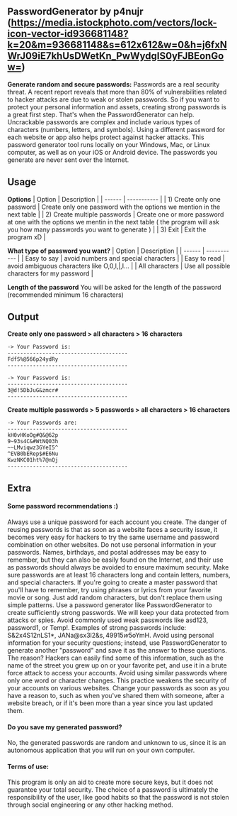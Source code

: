 ## PasswordGenerator by p4nujr (https://media.istockphoto.com/vectors/lock-icon-vector-id936681148?k=20&m=936681148&s=612x612&w=0&h=j6fxNWrJ09iE7khUsDWetKn_PwWydgIS0yFJBEonGow=)

**Generate random and secure passwords:**
Passwords are a real security threat. A recent report reveals that more than 80% of vulnerabilities related to hacker attacks are due to weak or stolen passwords. So if you want to protect your personal information and assets, creating strong passwords is a great first step. That's when the PasswordGenerator can help. 
Uncrackable passwords are complex and include various types of characters (numbers, letters, and symbols). Using a different password for each website or app also helps protect against hacker attacks. This password generator tool runs locally on your Windows, Mac, or Linux computer, as well as on your iOS or Android device. The passwords you generate are never sent over the Internet.

## Usage

**Options**
| Option | Description |
| ------ | ----------- |
| 1) Create only one password |  Create only one password with the options we mention in the next table |
| 2) Create multiple passwords | Create one or more password at one with the options we mentin in the next table ( the program will ask you how many passwords you want to generate ) |
| 3) Exit | Exit the program xD |

**What type of password you want?**
| Option | Description |
| ------ | ----------- |
| Easy to say | avoid numbers and special characters |
| Easy to read | avoid ambiguous characters like O,0,l,|,I... |
| All characters | Use all possible characters for my password |

**Length of the password**
You will be asked for the length of the password (recommended minimum 16 characters)


## Output

**Create only one password > all characters > 16 characters**
```
-> Your Password is:
--------------------------------------
FdfS%@566p24ydRy
--------------------------------------
```
```
-> Your Password is:
--------------------------------------
3@d!5DbJuG&zmcr#
--------------------------------------
```
**Create multiple passwords > 5 passwords > all characters > 16 characters**
```
-> Your Passwords are:
--------------------------------------
kH0vHKoOg#Q&@62p
9~93s4C&#WtNQ03h
~~LMviqwz3GYeI5^
^EVB0bERep$#E6Nu
KwzNKC01ht%7@nQj
--------------------------------------
```

## Extra
#### Some password recommendations :)
Always use a unique password for each account you create. The danger of reusing passwords is that as soon as a website faces a security issue, it becomes very easy for hackers to try the same username and password combination on other websites.
Do not use personal information in your passwords. Names, birthdays, and postal addresses may be easy to remember, but they can also be easily found on the Internet, and their use as passwords should always be avoided to ensure maximum security.
Make sure passwords are at least 16 characters long and contain letters, numbers, and special characters.
If you're going to create a master password that you'll have to remember, try using phrases or lyrics from your favorite movie or song. Just add random characters, but don't replace them using simple patterns.
Use a password generator like PasswordGenerator to create sufficiently strong passwords. We will keep your data protected from attacks or spies.
Avoid commonly used weak passwords like asd123, password1, or Temp!. Examples of strong passwords include: S&2x4S12nLS1*, JANa@sx3l2&s$, 49915w5$oYmH.
Avoid using personal information for your security questions; instead, use PasswordGenerator to generate another "password" and save it as the answer to these questions. The reason? Hackers can easily find some of this information, such as the name of the street you grew up on or your favorite pet, and use it in a brute force attack to access your accounts.
Avoid using similar passwords where only one word or character changes. This practice weakens the security of your accounts on various websites.
Change your passwords as soon as you have a reason to, such as when you've shared them with someone, after a website breach, or if it's been more than a year since you last updated them.

#### Do you save my generated password?
No, the generated passwords are random and unknown to us, since it is an autonomous application that you will run on your own computer.

#### Terms of use:
This program is only an aid to create more secure keys, but it does not guarantee your total security. The choice of a password is ultimately the responsibility of the user, like good habits so that the password is not stolen through social engineering or any other hacking method.
